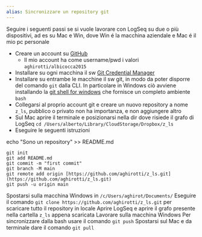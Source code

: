 ```yaml
---
alias: Sincronizzare un repository git 
---
```

Seguire i seguenti passi se si vuole lavorare con LogSeq su due o più dispositivi, ad es su Mac e Win, dove Win é la macchina aziendale e Mac é il mio pc personale
-   Creare un account su [GitHub](https://github.com/)
    -   Il mio account ha come username/pwd i valori `aghirotti/albicocca2015`
- Installare su ogni macchina il sw [Git Credential Manager](https://github.com/GitCredentialManager/git-credential-manager/blob/release/docs/install.md)
- Installare su entrambe le macchine il sw git, in modo da poter disporre del comando `git` dalla CLI. In particolare in Windows ciò avviene installando la [git shell for windows](https://gitforwindows.org/) che fornisce un completo ambiente `bash`
- Collegarsi al proprio account git e creare un nuovo repository a nome `z_ls`, pubblico o privato non ha importanza, e non aggiungere altro
- Sul Mac aprire il terminale e posizionarsi nella dir dove risiede il grafo di LogSeq `cd /Users/alberto/Library/CloudStorage/Dropbox/z_ls`
- Eseguire le seguenti istruzioni

echo "Sono un repository" >> README.md

```
git init  
git add README.md  
git commit -m "first commit"  
git branch -M main  
git remote add origin [https://github.com/aghirotti/z_ls.git](https://github.com/aghirotti/z_ls.git)  
git push -u origin main  
```
  
Spostarsi sulla macchina Windows in `/c/Users/aghirot/Documents/`
Eseguire il comando `git clone https://github.com/aghirotti/z_ls.git` per scaricare tutto il repository in locale
Aprire LogSeq e aprire il grafo presente nella cartella `z_ls` appena scaricata
Lavorare sulla macchina Windows
Per sincronizzare dalla bash usare il comando `git push`
Spostarsi sul Mac e da terminale dare il comando `git pull`